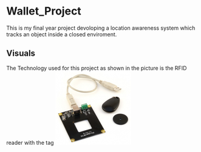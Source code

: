 # Wallet_Project
 
This is my final year project devoloping a location awareness system which tracks an object inside a closed enviroment.

## Visuals
The Technology used for this project as shown in the picture is the RFID reader with the tag
<img src = "images/RFID.PNG" width = "200">
